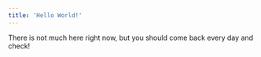 ```yaml
---
title: 'Hello World!'
---
```


There is not much here right now, but you should come back every day and check!
